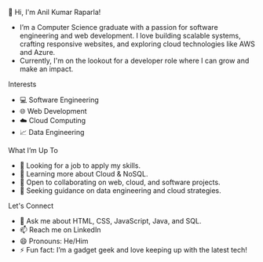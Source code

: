👋 Hi, I'm Anil Kumar Raparla!
- I’m a Computer Science graduate with a passion for software engineering and web development. I love building scalable systems, crafting responsive websites, and exploring cloud technologies like AWS and Azure.
- Currently, I'm on the lookout for a developer role where I can grow and make an impact.

Interests
- 💻 Software Engineering
- 🌐 Web Development
- ☁️ Cloud Computing
- 📈 Data Engineering
  
What I’m Up To
- 🔭 Looking for a job to apply my skills.
- 🌱 Learning more about Cloud & NoSQL.
- 👯 Open to collaborating on web, cloud, and software projects.
- 🤔 Seeking guidance on data engineering and cloud strategies.
  
Let's Connect
- 💬 Ask me about HTML, CSS, JavaScript, Java, and SQL.
- 📫 Reach me on LinkedIn
- 😄 Pronouns: He/Him
- ⚡ Fun fact: I’m a gadget geek and love keeping up with the latest tech!
